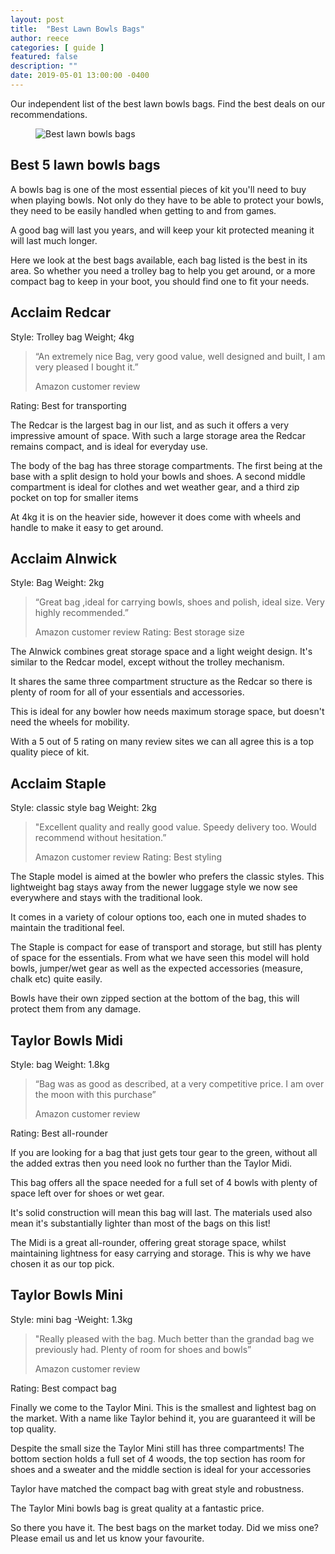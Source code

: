 ```yaml
---
layout: post
title:  "Best Lawn Bowls Bags"
author: reece
categories: [ guide ]
featured: false
description: ""
date: 2019-05-01 13:00:00 -0400
---
```

    

<!-- wp:paragraph -->
<p xmlns="http://www.w3.org/1999/xhtml">Our independent list of the best lawn bowls bags. Find the best deals on our recommendations.</p>
<!-- /wp:paragraph -->

<!-- wp:image {"id":355,"sizeSlug":"full","linkDestination":"none"} -->
<figure class="wp-block-image size-full"><img src="/img/posts/best-lawn-bowls-bags.jpg" alt="Best lawn bowls bags" class="wp-image-355"/></figure>
<!-- /wp:image -->

<!-- wp:heading -->
<h2>Best 5 lawn bowls bags</h2>
<!-- /wp:heading -->

<!-- wp:paragraph -->
<p>A bowls bag is one of the most essential pieces of kit you'll need to buy when playing bowls. Not only do they have to be able to protect your bowls, they need to be easily handled when getting to and from games.</p>
<!-- /wp:paragraph -->

<!-- wp:paragraph -->
<p>A good bag will last you years, and will keep your kit protected meaning it will last much longer.</p>
<!-- /wp:paragraph -->

<!-- wp:paragraph -->
<p>Here we look at the best bags available, each bag listed is the best in its area. So whether you need a trolley bag to help you get around, or a more compact bag to keep in your boot, you should find one to fit your needs.</p>
<!-- /wp:paragraph -->

<!-- wp:heading -->
<h2><a href="#acclaim-redcar"></a>Acclaim Redcar</h2>
<!-- /wp:heading -->

<!-- wp:paragraph -->
<p>Style: Trolley bag Weight; 4kg</p>
<!-- /wp:paragraph -->

<!-- wp:quote -->
<blockquote class="wp-block-quote"><p>“An extremely nice Bag, very good value, well designed and built, I am very pleased I bought it.”</p><p>Amazon customer review</p></blockquote>
<!-- /wp:quote -->

<!-- wp:paragraph -->
<p>Rating: Best for transporting</p>
<!-- /wp:paragraph -->

<!-- wp:paragraph -->
<p>The Redcar is the largest bag in our list, and as such it offers a very impressive amount of space. With such a large storage area the Redcar remains compact, and is ideal for everyday use.</p>
<!-- /wp:paragraph -->

<!-- wp:paragraph -->
<p>The body of the bag has three storage compartments. The first being at the base with a split design to hold your bowls and shoes. A second middle compartment is ideal for clothes and wet weather gear, and a third zip pocket on top for smaller items</p>
<!-- /wp:paragraph -->

<!-- wp:paragraph -->
<p>At 4kg it is on the heavier side, however it does come with wheels and handle to make it easy to get around.</p>
<!-- /wp:paragraph -->

<!-- wp:heading -->
<h2><a href="#acclaim-alnwick"></a>Acclaim Alnwick</h2>
<!-- /wp:heading -->

<!-- wp:paragraph -->
<p>Style: Bag Weight: 2kg</p>
<!-- /wp:paragraph -->

<!-- wp:quote -->
<blockquote class="wp-block-quote"><p>“Great bag ,ideal for carrying bowls, shoes and polish, ideal size. Very highly recommended.”</p><p>Amazon customer review Rating: Best storage size</p></blockquote>
<!-- /wp:quote -->

<!-- wp:paragraph -->
<p>The Alnwick combines great storage space and a light weight design. It's similar to the Redcar model, except without the trolley mechanism.</p>
<!-- /wp:paragraph -->

<!-- wp:paragraph -->
<p>It shares the same three compartment structure as the Redcar so there is plenty of room for all of your essentials and accessories.</p>
<!-- /wp:paragraph -->

<!-- wp:paragraph -->
<p>This is ideal for any bowler how needs maximum storage space, but doesn't need the wheels for mobility.</p>
<!-- /wp:paragraph -->

<!-- wp:paragraph -->
<p>With a 5 out of 5 rating on many review sites we can all agree this is a top quality piece of kit.</p>
<!-- /wp:paragraph -->

<!-- wp:heading -->
<h2><a href="#acclaim-staple"></a>Acclaim Staple</h2>
<!-- /wp:heading -->

<!-- wp:paragraph -->
<p>Style: classic style bag Weight: 2kg</p>
<!-- /wp:paragraph -->

<!-- wp:quote -->
<blockquote class="wp-block-quote"><p>"Excellent quality and really good value. Speedy delivery too. Would recommend without hesitation.”</p><p>Amazon customer review Rating: Best styling</p></blockquote>
<!-- /wp:quote -->

<!-- wp:paragraph -->
<p>The Staple model is aimed at the bowler who prefers the classic styles. This lightweight bag stays away from the newer luggage style we now see everywhere and stays with the traditional look.</p>
<!-- /wp:paragraph -->

<!-- wp:paragraph -->
<p>It comes in a variety of colour options too, each one in muted shades to maintain the traditional feel.</p>
<!-- /wp:paragraph -->

<!-- wp:paragraph -->
<p>The Staple is compact for ease of transport and storage, but still has plenty of space for the essentials. From what we have seen this model will hold bowls, jumper/wet gear as well as the expected accessories (measure, chalk etc) quite easily.</p>
<!-- /wp:paragraph -->

<!-- wp:paragraph -->
<p>Bowls have their own zipped section at the bottom of the bag, this will protect them from any damage.</p>
<!-- /wp:paragraph -->

<!-- wp:heading -->
<h2><a href="#taylor-bowls-midi"></a>Taylor Bowls Midi</h2>
<!-- /wp:heading -->

<!-- wp:paragraph -->
<p>Style: bag Weight: 1.8kg</p>
<!-- /wp:paragraph -->

<!-- wp:quote -->
<blockquote class="wp-block-quote"><p>“Bag was as good as described, at a very competitive price. I am over the moon with this purchase”</p><p>Amazon customer review</p></blockquote>
<!-- /wp:quote -->

<!-- wp:paragraph -->
<p>Rating: Best all-rounder</p>
<!-- /wp:paragraph -->

<!-- wp:paragraph -->
<p>If you are looking for a bag that just gets tour gear to the green, without all the added extras then you need look no further than the Taylor Midi.</p>
<!-- /wp:paragraph -->

<!-- wp:paragraph -->
<p>This bag offers all the space needed for a full set of 4 bowls with plenty of space left over for shoes or wet gear.</p>
<!-- /wp:paragraph -->

<!-- wp:paragraph -->
<p>It's solid construction will mean this bag will last. The materials used also mean it's substantially lighter than most of the bags on this list!</p>
<!-- /wp:paragraph -->

<!-- wp:paragraph -->
<p>The Midi is a great all-rounder, offering great storage space, whilst maintaining lightness for easy carrying and storage. This is why we have chosen it as our top pick.</p>
<!-- /wp:paragraph -->

<!-- wp:heading -->
<h2><a href="#taylor-bowls-mini"></a>Taylor Bowls Mini</h2>
<!-- /wp:heading -->

<!-- wp:paragraph -->
<p>Style: mini bag -Weight: 1.3kg</p>
<!-- /wp:paragraph -->

<!-- wp:quote -->
<blockquote class="wp-block-quote"><p>"Really pleased with the bag. Much better than the grandad bag we previously had. Plenty of room for shoes and bowls”</p><p>Amazon customer review</p></blockquote>
<!-- /wp:quote -->

<!-- wp:paragraph -->
<p>Rating: Best compact bag</p>
<!-- /wp:paragraph -->

<!-- wp:paragraph -->
<p>Finally we come to the Taylor Mini. This is the smallest and lightest bag on the market. With a name like Taylor behind it, you are guaranteed it will be top quality.</p>
<!-- /wp:paragraph -->

<!-- wp:paragraph -->
<p>Despite the small size the Taylor Mini still has three compartments! The bottom section holds a full set of 4 woods, the top section has room for shoes and a sweater and the middle section is ideal for your accessories</p>
<!-- /wp:paragraph -->

<!-- wp:paragraph -->
<p>Taylor have matched the compact bag with great style and robustness.</p>
<!-- /wp:paragraph -->

<!-- wp:paragraph -->
<p>The Taylor Mini bowls bag is great quality at a fantastic price.</p>
<!-- /wp:paragraph -->

<!-- wp:paragraph -->
<p>So there you have it. The best bags on the market today. Did we miss one? Please email us and let us know your favourite.</p>
<!-- /wp:paragraph -->
    